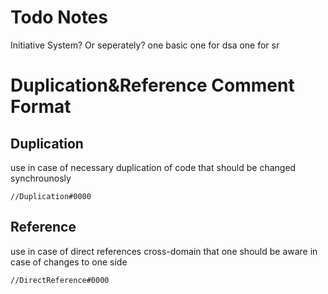 # Todo Notes
Initiative System? Or seperately?
one basic
one for dsa
one for sr

# Duplication&Reference Comment Format

## Duplication
use in case of necessary duplication of code that should be changed synchrounosly
```
//Duplication#0000
```
## Reference
use in case of direct references cross-domain that one should be aware in case of changes to one side
```
//DirectReference#0000
```